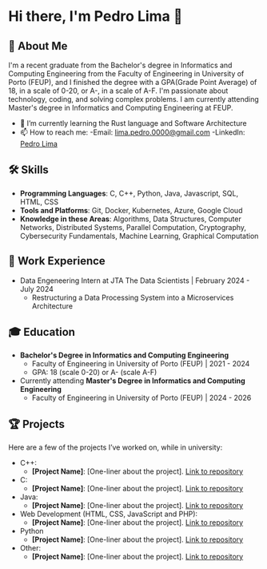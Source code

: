 # Hi there, I'm Pedro Lima 👋

## 🚀 About Me
I'm a recent graduate from the Bachelor's degree in Informatics and Computing Engineering from the Faculty of Engineering in University of Porto (FEUP), and I finished the degree with a GPA(Grade Point Average) of 18, in a scale of 0-20, or A-, in a scale of A-F. I'm passionate about technology, coding, and solving complex problems. I am currently attending Master's degree in Informatics and Computing Engineering at FEUP.

- 🌱 I’m currently learning the Rust language and Software Architecture
- 📫 How to reach me:
    -Email:  [lima.pedro.0000@gmail.com](mailto:lima.pedro.0000@gmail.com)
    -LinkedIn: [Pedro Lima](https://www.linkedin.com/in/pedro-lima-b55558295)

## 🛠️ Skills
- **Programming Languages**: C, C++, Python, Java, Javascript, SQL, HTML, CSS
- **Tools and Platforms**: Git, Docker, Kubernetes, Azure, Google Cloud
- **Knowledge in these Areas**: Algorithms, Data Structures, Computer Networks, Distributed Systems, Parallel Computation, Cryptography, Cybersecurity Fundamentals, Machine Learning, Graphical Computation

## 💼 Work Experience
- Data Engeneering Intern at JTA The Data Scientists | February 2024 - July 2024
  - Restructuring a Data Processing System into a Microservices Architecture

## 🎓 Education
- **Bachelor's Degree in Informatics and Computing Engineering**
  - Faculty of Engineering in University of Porto (FEUP) | 2021 - 2024
  - GPA: 18 (scale 0-20) or A- (scale A-F)
- Currently attending **Master's Degree in Informatics and Computing Engineering**
  - Faculty of Engineering in University of Porto (FEUP) | 2024 - 2026

## 🏆 Projects
Here are a few of the projects I’ve worked on, while in university:
- C++:
    - **[Project Name]**: [One-liner about the project]. [Link to repository](https://github.com/yourusername/projectname)
- C:
    - **[Project Name]**: [One-liner about the project]. [Link to repository](https://github.com/yourusername/projectname)
- Java:
    - **[Project Name]**: [One-liner about the project]. [Link to repository](https://github.com/yourusername/projectname)
- Web Development (HTML, CSS, JavaScript and PHP):
    - **[Project Name]**: [One-liner about the project]. [Link to repository](https://github.com/yourusername/projectname)
- Python
     - **[Project Name]**: [One-liner about the project]. [Link to repository](https://github.com/yourusername/projectname)
- Other:
     - **[Project Name]**: [One-liner about the project]. [Link to repository](https://github.com/yourusername/projectname)

<!---
## 📊 GitHub Stats
![Your GitHub stats](https://github-readme-stats.vercel.app/api?username=limapedro12&show_icons=true&theme=radical)
![Top Languages](https://github-readme-stats.vercel.app/api/top-langs/?username=limapedro12&layout=compact&theme=radical)
-->
